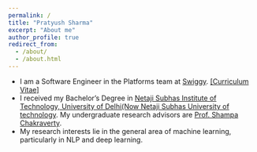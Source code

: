 ```yaml
---
permalink: /
title: "Pratyush Sharma"
excerpt: "About me"
author_profile: true
redirect_from: 
  - /about/
  - /about.html
---
```



* I am a Software Engineer in the Platforms team at [Swiggy](https://swiggy.com/). [[Curriculum Vitae]](http://pratyushsharma.github.io/files/lantaoyu_cv.pdf)
* I received my Bachelor’s Degree in [Netaji Subhas Institute of Technology, University of Delhi(Now Netaji Subhas University of technology](http://nsit.ac.in/). My undergraduate research advisors are [Prof. Shampa Chakraverty](http://nsit.ac.in/faculty/spc/).
* My research interests lie in the general area of machine learning, particularly in NLP and deep learning.
